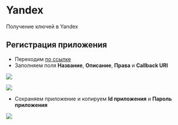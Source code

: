# Yandex

Получение ключей в Yandex

## Регистрация приложения

- Переходим [по ссылке][1]
- Заполняем поля **Название**, **Описание**, **Права** и **Callback URI**

[![](https://file.modx.pro/files/4/4/2/4420d0bb15d42dcee4934bdc5f04a985s.jpg)](https://file.modx.pro/files/4/4/2/4420d0bb15d42dcee4934bdc5f04a985.png)

[![](https://file.modx.pro/files/0/e/0/0e00e84f8a71c22f1efbadb38f3f180fs.jpg)](https://file.modx.pro/files/0/e/0/0e00e84f8a71c22f1efbadb38f3f180f.png)

- Сохраняем приложение и копируем **Id приложения** и **Пароль приложения**

[![](https://file.modx.pro/files/4/2/5/425285ebced32d2c122b3f94548b6293s.jpg)](https://file.modx.pro/files/4/2/5/425285ebced32d2c122b3f94548b6293.png)

[1]: https://oauth.yandex.ru/client/new

